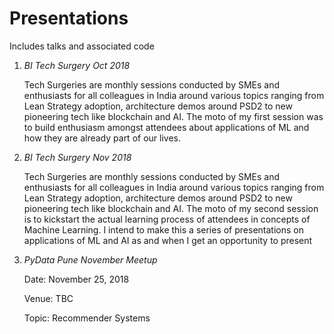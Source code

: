 # Presentations
Includes talks and associated code

1. *BI Tech Surgery Oct 2018*

      Tech Surgeries are monthly sessions conducted by SMEs and enthusiasts for all colleagues in India around various topics ranging from Lean Strategy adoption, architecture demos around PSD2 to new pioneering tech like blockchain and AI.
      The moto of my first session was to build enthusiasm amongst attendees about applications of ML and how they are already part of our lives.
      
2. *BI Tech Surgery Nov 2018*

      Tech Surgeries are monthly sessions conducted by SMEs and enthusiasts for all colleagues in India around various topics ranging from Lean Strategy adoption, architecture demos around PSD2 to new pioneering tech like blockchain and AI.
      The moto of my second session is to kickstart the actual learning process of attendees in concepts of Machine Learning. I intend to make this a series of presentations on applications of ML and AI as and when I get an opportunity to present

3. *PyData Pune November Meetup*
      
      Date: November 25, 2018
      
      Venue: TBC
      
      Topic: Recommender Systems
